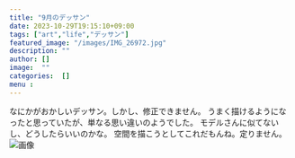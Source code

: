 ```yaml
---
title: "9月のデッサン"
date: 2023-10-29T19:15:10+09:00
tags: ["art","life","デッサン"]
featured_image: "/images/IMG_26972.jpg"
description: ""
author: []
image:  ""
categories:  []
menu :
---
```

なにかがおかしいデッサン。しかし、修正できません。
うまく描けるようになったと思っていたが、単なる思い違いのようでした。
モデルさんに似てないし、どうしたらいいのかな。
空間を描こうとしてこれだもんね。定りません。
![画像](/images/IMG_26972.jpg)
